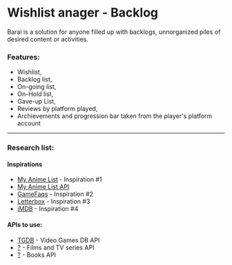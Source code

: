 #  Wishlist anager - Backlog
Barai is a solution for anyone filled up with backlogs, unnorganized piles of desired content or activities. 

### Features: 
 - Wishlist, 
 - Backlog list, 
 - On-going list, 
 - On-Hold list, 
 - Gave-up List, 
 - Reviews by platform played, 
 - Archievements and progression bar taken from the player's platform account 
 
 ---
 
 ### Research list:
 #### Inspirations
 - [My Anime List](https://myanimelist.net/) - Inspiration #1
 - [My Anime List API](https://myanimelist.net/apiconfig/references/api/v2)
 - [GameFaqs](https://gamefaqs.gamespot.com/) - Inspiration #2
 - [Letterbox](https://letterboxd.com) - Inspiration #3
 - [iMDB](https://imbd.com) - Inspiration #4
 
 #### APIs to use:
  - [TGDB](https://thegamesdb.net/) - Video Games DB API
  - [?](https://) - Films and TV series API
  - [?](https://) - Books API

